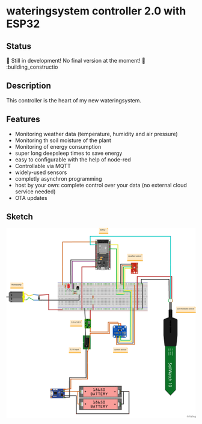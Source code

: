 # wateringsystem controller 2.0 with ESP32

## Status

:construction: Still in development! No final version at the moment! :construction_worker: :building_constructio

## Description

This controller is the heart of my new wateringsystem.

## Features

- Monitoring weather data (temperature, humidity and air pressure)
- Monitoring th soil moisture of the plant
- Monitoring of energy consumption
- super long deepsleep times to save energy
- easy to configurable with the help of node-red
- Controllable via MQTT
- widely-used sensors
- completly asynchron programming
- host by your own: complete control over your data (no external cloud service needed)
- OTA updates

## Sketch

![sketch](/docs/sketch_bb.png)
